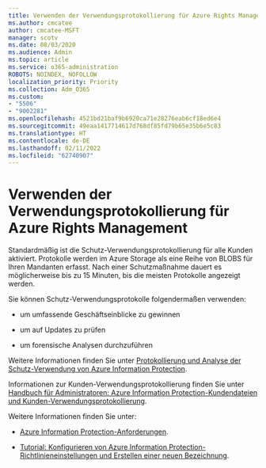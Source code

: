 ```yaml
---
title: Verwenden der Verwendungsprotokollierung für Azure Rights Management
ms.author: cmcatee
author: cmcatee-MSFT
manager: scotv
ms.date: 08/03/2020
ms.audience: Admin
ms.topic: article
ms.service: o365-administration
ROBOTS: NOINDEX, NOFOLLOW
localization_priority: Priority
ms.collection: Adm_O365
ms.custom:
- "5506"
- "9002281"
ms.openlocfilehash: 4521bd21baf9b6920ca71e28276eab6cf18ed6e4
ms.sourcegitcommit: 49eaa1417714617d768df85fd79b65e35b6e5c83
ms.translationtype: HT
ms.contentlocale: de-DE
ms.lasthandoff: 02/11/2022
ms.locfileid: "62740907"
---
```

# <a name="use-usage-logging-for-azure-rights-management"></a>Verwenden der Verwendungsprotokollierung für Azure Rights Management

Standardmäßig ist die Schutz-Verwendungsprotokollierung für alle Kunden aktiviert. Protokolle werden im Azure Storage als eine Reihe von BLOBS für Ihren Mandanten erfasst. Nach einer Schutzmaßnahme dauert es möglicherweise bis zu 15 Minuten, bis die meisten Protokolle angezeigt werden.

Sie können Schutz-Verwendungsprotokolle folgendermaßen verwenden:

- um umfassende Geschäftseinblicke zu gewinnen

- um auf Updates zu prüfen

- um forensische Analysen durchzuführen

Weitere Informationen finden Sie unter [Protokollierung und Analyse der Schutz-Verwendung von Azure Information Protection](https://docs.microsoft.com/azure/information-protection/log-analyze-usage).

Informationen zur Kunden-Verwendungsprotokollierung finden Sie unter [Handbuch für Administratoren: Azure Information Protection-Kundendateien und Kunden-Verwendungsprotokollierung](https://docs.microsoft.com/azure/information-protection/rms-client/client-admin-guide-files-and-logging).

Weitere Informationen finden Sie unter:

- [Azure Information Protection-Anforderungen](https://docs.microsoft.com/azure/information-protection/get-started/requirements).
    
- [Tutorial: Konfigurieren von Azure Information Protection-Richtlinieneinstellungen und Erstellen einer neuen Bezeichnung](https://docs.microsoft.com/azure/information-protection/get-started/infoprotect-quick-start-tutorial).